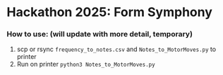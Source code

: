 # Hackathon 2025: Form Symphony

### How to use: (will update with more detail, temporary)
1. scp or rsync `frequency_to_notes.csv` and `Notes_to_MotorMoves.py` to printer
2. Run on printer `python3 Notes_to_MotorMoves.py`
